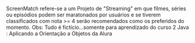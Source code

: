 ScreenMatch refere-se a um Projeto de "Streaming" em que filmes, séries ou episódios podem ser maratonados por usuários e se tiverem classificados com nota >= 4 serão recomendados como os preferidos do momento. 
Obs: Tudo é fictício...somente para aprendizado do curso 2 Java : Aplicando a Orientação a Objetos da Alura
